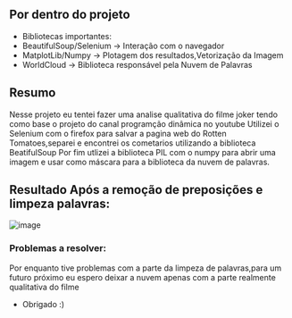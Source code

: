 ## Por dentro do projeto
- Bibliotecas importantes:
- BeautifulSoup/Selenium -> Interação com o navegador
- MatplotLib/Numpy -> Plotagem dos resultados,Vetorização da Imagem
- WorldCloud -> Biblioteca responsável pela Nuvem de Palavras

## Resumo
Nesse projeto eu tentei fazer uma analise qualitativa do filme joker tendo como base o projeto do canal programção dinâmica no youtube
Utilizei o Selenium com o firefox para salvar a pagina web do Rotten Tomatoes,separei e encontrei os cometarios utilizando a biblioteca BeatifulSoup
Por fim utlizei a biblioteca PIL com o numpy para abrir uma imagem e usar como máscara para a biblioteca da nuvem de palavras.
##

## Resultado Após a remoção de preposições e limpeza palavras:


![image](https://github.com/Jonatas-G-Oliveira/Web_Scraping-Python/assets/130922069/2bb98a22-c993-4f90-a03b-c61117cb6942)



### Problemas a resolver:
Por enquanto tive problemas com a parte da limpeza de palavras,para um futuro próximo eu espero deixar a nuvem apenas com
a parte realmente qualitativa do filme










- Obrigado :)


